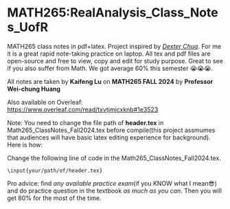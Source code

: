 # MATH265:RealAnalysis_Class_Notes_UofR
MATH265 class notes in pdf+latex. Project inspired by [*Dexter Chua*](https://dec41.user.srcf.net/notes/). For me it is a great rapid note-taking practice on laptop. All tex and pdf files are open-source and free to view, copy and edit for study purpose. Great to see if you also suffer from Math. We got average 60% this semester 😭😭😭. 

All notes are taken by **Kaifeng Lu** on **MATH265 FALL 2024** by **Professor Wei-chung Huang**

Also available on Overleaf:
https://www.overleaf.com/read/txvtjmjcxknb#1e3523

Note: You need to change the file path of **header.tex** in Math265_ClassNotes_Fall2024.tex before compile(this project assmumes that audiences will have basic latex editing experience for background). Here is how:

Change the following line of code in the Math265_ClassNotes_Fall2024.tex. 
```
\input{your/path/of/header.tex}
```

Pro advice: find *any available practice exam*(if you KNOW what I mean😎) and do practice question in the textbook *as much as you can*. Then you will get 80% for the most of the time.

